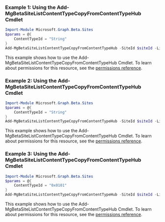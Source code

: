 ### Example 1: Using the Add-MgBetaSiteListContentTypeCopyFromContentTypeHub Cmdlet
```powershell
Import-Module Microsoft.Graph.Beta.Sites
$params = @{
	ContentTypeId = "String"
}
Add-MgBetaSiteListContentTypeCopyFromContentTypeHub -SiteId $siteId -ListId $listId -BodyParameter $params
```
This example shows how to use the Add-MgBetaSiteListContentTypeCopyFromContentTypeHub Cmdlet.
To learn about permissions for this resource, see the [permissions reference](/graph/permissions-reference).
### Example 2: Using the Add-MgBetaSiteListContentTypeCopyFromContentTypeHub Cmdlet
```powershell
Import-Module Microsoft.Graph.Beta.Sites
$params = @{
	ContentTypeId = "String"
}
Add-MgBetaSiteListContentTypeCopyFromContentTypeHub -SiteId $siteId -ListId $listId -BodyParameter $params
```
This example shows how to use the Add-MgBetaSiteListContentTypeCopyFromContentTypeHub Cmdlet.
To learn about permissions for this resource, see the [permissions reference](/graph/permissions-reference).
### Example 3: Using the Add-MgBetaSiteListContentTypeCopyFromContentTypeHub Cmdlet
```powershell
Import-Module Microsoft.Graph.Beta.Sites
$params = @{
	ContentTypeId = "0x0101"
}
Add-MgBetaSiteListContentTypeCopyFromContentTypeHub -SiteId $siteId -ListId $listId -BodyParameter $params
```
This example shows how to use the Add-MgBetaSiteListContentTypeCopyFromContentTypeHub Cmdlet.
To learn about permissions for this resource, see the [permissions reference](/graph/permissions-reference).
